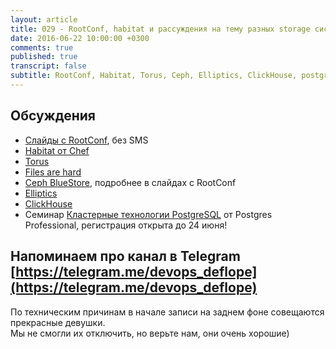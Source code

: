 ```yaml
---
layout: article
title: 029 - RootConf, habitat и рассуждения на тему разных storage систем
date: 2016-06-22 10:00:00 +0300
comments: true
published: true
transcript: false
subtitle: RootConf, Habitat, Torus, Ceph, Elliptics, ClickHouse, postgresql cluster
---
```


## Обсуждения

* [Слайды с RootConf](https://www.dropbox.com/s/6y8a7la28rm118g/rc-2016.rar), без SMS
* [Habitat от Chef](http://habitat.sh)
* [Torus](https://github.com/coreos/torus)
* [Files are hard](http://danluu.com/file-consistency/)
* [Ceph BlueStore](https://www.sebastien-han.fr/blog/2016/03/21/ceph-a-new-store-is-coming/), подробнее в слайдах с RootConf
* [Elliptics](http://reverbrain.com/elliptics/)
* [ClickHouse](https://clickhouse.yandex)
* Семинар [Кластерные технологии PostgreSQL](http://www.postgrespro.ru/blog/company/53042) от Postgres Professional, регистрация открыта до 24 июня!

## Напоминаем про канал в Telegram [https://telegram.me/devops_deflope](https://telegram.me/devops_deflope)

По техническим причинам в начале записи на заднем фоне совещаются прекрасные девушки.  
Мы не смогли их отключить, но верьте нам, они очень хорошие)
